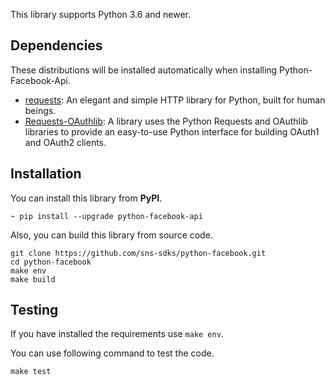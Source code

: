 This library supports Python 3.6 and newer.

## Dependencies

These distributions will be installed automatically when installing Python-Facebook-Api.

- [requests](https://2.python-requests.org/en/master/): An elegant and simple HTTP library for Python, built for human beings.
- [Requests-OAuthlib](https://requests-oauthlib.readthedocs.io/en/latest/): A library uses the Python Requests and OAuthlib libraries to provide an easy-to-use Python interface for building OAuth1 and OAuth2 clients.

## Installation

You can install this library from **PyPI**.

```shell
~ pip install --upgrade python-facebook-api
```

Also, you can build this library from source code.

```shell
git clone https://github.com/sns-sdks/python-facebook.git
cd python-facebook
make env
make build
```

## Testing

If you have installed the requirements use `make env`.

You can use following command to test the code.

```shell
make test
```
